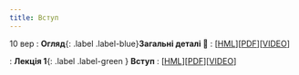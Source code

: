 ```yaml
---
title: Вступ
---
```


10 вер
: **Огляд**{: .label .label-blue}**Загальні деталі 👋**
  : [[HML](https://ykochura.github.io/mld-kpi/?p=course-details.md#1)][[PDF](https://ykochura.github.io/mld-kpi/pdf/course-details.pdf)][[VIDEO](https://youtu.be/T63jNBCXjF8)]

: **Лекція 1**{: .label .label-green } **Вступ**
  : [[HML](https://ykochura.github.io/mld-kpi/?p=lecture1.md#1)][[PDF](https://ykochura.github.io/mld-kpi/pdf/lecture1.pdf)][[VIDEO](https://youtu.be/ciknDVFMxcU)]

<!-- : **Книги 📚**{: .label .label-red}**Для читання** -->
  <!-- : PMPP Ch. 1, pp. 1-18 <br> PHPC Ch. 1, pp. 1-34 -->
